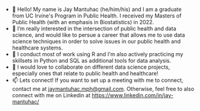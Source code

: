 - 👋 Hello! My name is Jay Mantuhac (he/him/his) and I am a graduate from UC Irvine's Program in Public Health. I received my Masters of Public Health (with an emphasis in Biostatistics) in 2022.
- 👀 I’m really interested in the intersection of public health and data science, and would like to persue a career that allows me to use data science techniques in order to solve issues in our public health and healthcare systems.
- 🌱 I conduct most of work using R and I'm also actively practicing my skillsets in Python and SQL as additional tools for data analysis.
- 💞️ I would love to collaborate on different data science projects, especially ones that relate to public health and healthcare!
- 📫 Lets connect! If you want to set up a meeting with me to connect, contact me at jaymantuhac.mph@gmail.com. Otherwise, feel free to also connect with me on Linkedin at https://www.linkedin.com/in/jay-mantuhac/

<!---
jaymantuhac/jaymantuhac is a ✨ special ✨ repository because its `README.md` (this file) appears on your GitHub profile.
You can click the Preview link to take a look at your changes.
--->
